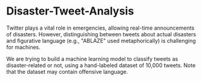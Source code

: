 # Disaster-Tweet-Analysis
Twitter plays a vital role in emergencies, allowing real-time announcements of disasters. However, distinguishing between tweets about actual disasters and figurative language (e.g., "ABLAZE" used metaphorically) is challenging for machines.

We are trying to build a machine learning model to classify tweets as disaster-related or not, using a hand-labeled dataset of 10,000 tweets. Note that the dataset may contain offensive language.
